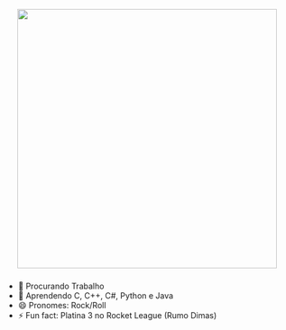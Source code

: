 
<p align="center">
  <img width="460" src="Yakuza 0 GIF.gif">
</p>

###

- 🔭 Procurando Trabalho
- 🌱 Aprendendo C, C++, C#, Python e Java
- 😄 Pronomes: Rock/Roll
- ⚡ Fun fact: Platina 3 no Rocket League (Rumo Dimas)

 
